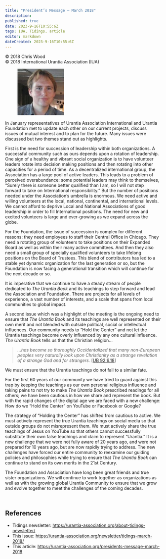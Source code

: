 ```yaml
---
title: "President’s Message – March 2018"
description: 
published: true
date: 2023-9-16T10:55:6Z
tags: IUA, Tidings, article
editor: markdown
dateCreated: 2023-9-16T10:55:6Z
---
```


<p class="v-card v-sheet theme--light gray lighten-3 px-2">© 2018 Chris Wood<br>© 2018 International Urantia Association (IUA)</p>

<figure id="Figure_1" class="image urantiapedia image-style-align-left">
<img src="../../../image/article/IUA_Tidings/Chris-Wood-headshot-2017-resized-150x150.jpg">
</figure>

In January representatives of Urantia Association International and Urantia Foundation met to update each other on our current projects, discuss issues of mutual interest and to plan for the future. Many issues were discussed but two themes stand out as highlights.

First is the need for succession of leadership within both organizations. A successful community such as ours depends upon a rotation of leadership. One sign of a healthy and vibrant social organization is to have volunteer leaders rotate into decision making positions and then rotating into other capacities for a period of time. As a decentralized international group, the Association has a large pool of active leaders. This leads to a problem of perceived overabundance: some potential leaders may think to themselves, “Surely there is someone better qualified than I am, so I will not step forward to take on International responsibility.” But the number of positions needed under the Association’s umbrella is enormous. We need active and willing volunteers at the local, national, continental, and international levels. We cannot afford to deprive Local and National Associations of good leadership in order to fill International positions. The need for new and excited volunteers is large and ever-growing as we expand across the globe.

For the Foundation, the issue of succession is complex for different reasons: they need employees to staff their Central Office in Chicago. They need a rotating group of volunteers to take positions on their Expanded Board as well as within their many active committees. And then they also need a small group of specially qualified volunteers to take lifelong positions on the Board of Trustees. This blend of contributors has led to a stable yet dynamic organization for the last generation or so, but the Foundation is now facing a generational transition which will continue for the next decade or so.

It is imperative that we continue to have a steady stream of people dedicated to _The Urantia Book_ and its teachings to step forward and lead the Association and Foundation. There are projects for all levels of experience, a vast number of interests, and a scale that spans from local communities to global impact.

A second issue which was a highlight of the meeting is the ongoing need to ensure that _The Urantia Book_ and its teachings are well represented on their own merit and not blended with outside political, social or intellectual influences. Our community needs to “Hold the Center” and not let the Urantia teachings become overly influenced by any one cultural influence. _The Urantia Book_ tells us that the Christian religion…

> _…has become so thoroughly Occidentalized that many non-European peoples very naturally look upon Christianity as a strange revelation of a strange God and for strangers._ [[UB 92:6.18](/en/The_Urantia_Book/92#p6_18)]

We must ensure that the Urantia teachings do not fall to a similar fate.

For the first 60 years of our community we have tried to guard against this trap by keeping the teachings as our own personal religious influence and taking pains to not try to make _The Urantia Book_ prescribed readings for all others; we have been cautious in how we share and represent the book. But with the rapid changes of the digital age we are faced with a new challenge: How do we “Hold the Center” on YouTube or Facebook or Google?

The strategy of “Holding the Center” has shifted from cautious to active. We must actively represent the true Urantia teachings on social media so that outside groups do not misrepresent them. We must actively share the true teachings of Jesus on YouTube so that others cannot successfully substitute their own false teachings and claim to represent “Urantia.” It is a new challenge that we were not fully aware of 20 years ago, and were not prepared for 10 years ago, but are now rapidly trying to address. The new challenges have forced our entire community to reexamine our guiding policies and philosophies while trying to ensure that _The Urantia Book_ can continue to stand on its own merits in the 21st Century.

The Foundation and Association have long been great friends and true sister organizations. We will continue to work together as organizations as well as with the growing global Urantia Community to ensure that we grow and evolve together to meet the challenges of the coming decades.

<br style="clear:both;"/>

## References

- Tidings newsletter: https://urantia-association.org/about-tidings-newsletter/
- This issue: https://urantia-association.org/newsletter/tidings-march-2018/
- This article: https://urantia-association.org/presidents-message-march-2018